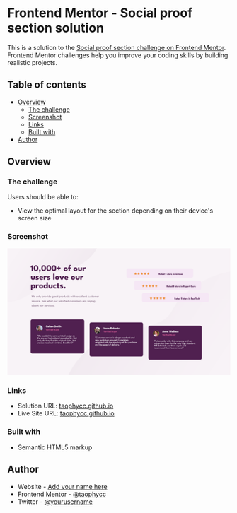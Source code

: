 # Frontend Mentor - Social proof section solution

This is a solution to the [Social proof section challenge on Frontend Mentor](https://www.frontendmentor.io/challenges/social-proof-section-6e0qTv_bA). Frontend Mentor challenges help you improve your coding skills by building realistic projects. 

## Table of contents

- [Overview](#overview)
  - [The challenge](#the-challenge)
  - [Screenshot](#screenshot)
  - [Links](#links)
  - [Built with](#built-with)
- [Author](#author)


## Overview

### The challenge

Users should be able to:

- View the optimal layout for the section depending on their device's screen size

### Screenshot

![screenshot](FireShot%20Capture%20001%20-%20Social-proof-section%20-%20127.0.0.1.png)


### Links

- Solution URL: [taophycc.github.io](https://github.com/Taophycc/Social-proof-section.git)
- Live Site URL: [taophycc.github.io](https://taophycc.github.io/Social-proof-section/)


### Built with

- Semantic HTML5 markup


## Author

- Website - [Add your name here](https://www.your-site.com)
- Frontend Mentor - [@taophycc](https://www.frontendmentor.io/profile/taophycc)
- Twitter - [@yourusername](https://www.twitter.com/taophyc_)

